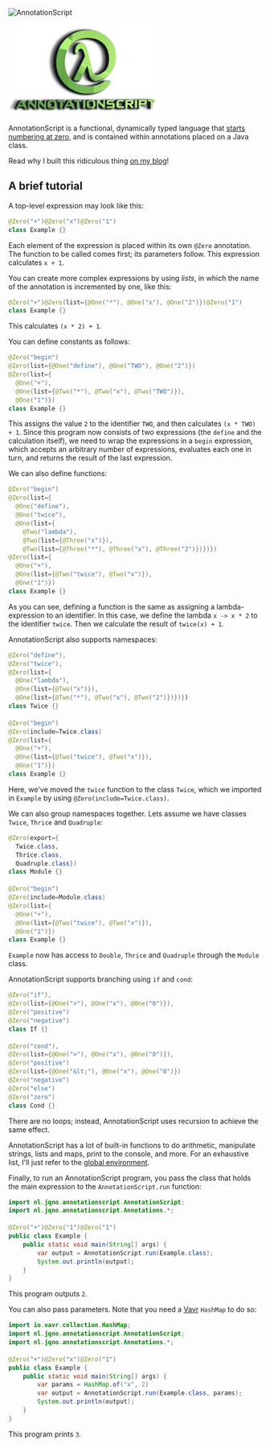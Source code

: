 ![AnnotationScript](https://github.com/jqno/AnnotationScript/workflows/AnnotationScript/badge.svg)

<img src='annotationscript.png' alt='logo' width=300/>

AnnotationScript is a functional, dynamically typed language that [starts numbering at zero](https://www.cs.utexas.edu/users/EWD/transcriptions/EWD08xx/EWD831.html), and is contained within annotations placed on a Java class.

Read why I built this ridiculous thing [on my blog](https://jqno.nl/post/2021/01/01/annotationscript-abusing-java-annotations-to-the-extreme/)!

## A brief tutorial

A top-level expression may look like this:

```java
@Zero("+")@Zero("x")@Zero("1")
class Example {}
```

Each element of the expression is placed within its own `@Zero` annotation. The function to be called comes first; its parameters follow. This expression calculates `x + 1`.

You can create more complex expressions by using _lists_, in which the name of the annotation is incremented by one, like this:

```java
@Zero("+")@Zero(list={@One("*"), @One("x"), @One("2")})@Zero("1")
class Example {}
```

This calculates `(x * 2) + 1`.

You can define constants as follows:

```java
@Zero("begin")
@Zero(list={@One("define"), @One("TWO"), @One("2")})
@Zero(list={
  @One("+"),
  @One(list={@Two("*"), @Two("x"), @Two("TWO")}),
  @One("1")})
class Example {}
```

This assigns the value `2` to the identifier `TWO`, and then calculates `(x * TWO) + 1`. Since this program now consists of two expressions (the `define` and the calculation itself), we need to wrap the expressions in a `begin` expression, which accepts an arbitrary number of expressions, evaluates each one in turn, and returns the result of the last expression.

We can also define functions:

```java
@Zero("begin")
@Zero(list={
  @One("define"),
  @One("twice"),
  @One(list={
    @Two("lambda"),
    @Two(list={@Three("x")}),
    @Two(list={@Three("*"), @Three("x"), @Three("2")})})})
@Zero(list={
  @One("+"),
  @One(list={@Two("twice"), @Two("x")}),
  @One("1")})
class Example {}
```

As you can see, defining a function is the same as assigning a lambda-expression to an identifier. In this case, we define the lambda `x -> x * 2` to the identifier `twice`. Then we calculate the result of `twice(x) + 1`.

AnnotationScript also supports namespaces:

```java
@Zero("define"),
@Zero("twice"),
@Zero(list={
  @One("lambda"),
  @One(list={@Two("x")}),
  @One(list={@Two("*"), @Two("x"), @Two("2")})})})
class Twice {}

@Zero("begin")
@Zero(include=Twice.class)
@Zero(list={
  @One("+"),
  @One(list={@Two("twice"), @Two("x")}),
  @One("1")})
class Example {}
```

Here, we've moved the `twice` function to the class `Twice`, which we imported in `Example` by using `@Zero(include=Twice.class)`.

We can also group namespaces together. Lets assume we have classes `Twice`, `Thrice` and `Quadruple`:

```java
@Zero(export={
  Twice.class,
  Thrice.class,
  Quadruple.class})
class Module {}

@Zero("begin")
@Zero(include=Module.class)
@Zero(list={
  @One("+"),
  @One(list={@Two("twice"), @Two("x")}),
  @One("1")})
class Example {}
```

`Example` now has access to `Double`, `Thrice` and `Quadruple` through the `Module` class.

AnnotationScript supports branching using `if` and `cond`:

```java
@Zero("if"),
@Zero(list={@One(">"), @One("x"), @One("0")}),
@Zero("positive")
@Zero("negative")
class If {}

@Zero("cond"),
@Zero(list={@One(">"), @One("x"), @One("0")}),
@Zero("positive")
@Zero(list={@One("&lt;"), @One("x"), @One("0")})
@Zero("negative")
@Zero("else")
@Zero("zero")
class Cond {}
```

There are no loops; instead, AnnotationScript uses recursion to achieve the same effect.

AnnotationScript has a lot of built-in functions to do arithmetic, manipulate strings, lists and maps, print to the console, and more. For an exhaustive list, I'll just refer to the [global environment](https://github.com/jqno/AnnotationScript/blob/fac137d719b084b5fc953006886c58516222d791/src/main/java/nl/jqno/annotationscript/language/GlobalEnvironment.java#L22).

Finally, to run an AnnotationScript program, you pass the class that holds the main expression to the `AnnotationScript.run` function:

```java
import nl.jqno.annotationscript.AnnotationScript;
import nl.jqno.annotationscript.Annotations.*;

@Zero("+")@Zero("1")@Zero("1")
public class Example {
    public static void main(String[] args) {
        var output = AnnotationScript.run(Example.class);
        System.out.println(output);
    }
}
```

This program outputs `2`.

You can also pass parameters. Note that you need a [Vavr](https://www.vavr.io/) `HashMap` to do so:

```java
import io.vavr.collection.HashMap;
import nl.jqno.annotationscript.AnnotationScript;
import nl.jqno.annotationscript.Annotations.*;

@Zero("+")@Zero("x")@Zero("1")
public class Example {
    public static void main(String[] args) {
        var params = HashMap.of("x", 2)
        var output = AnnotationScript.run(Example.class, params);
        System.out.println(output);
    }
}
```

This program prints `3`.

